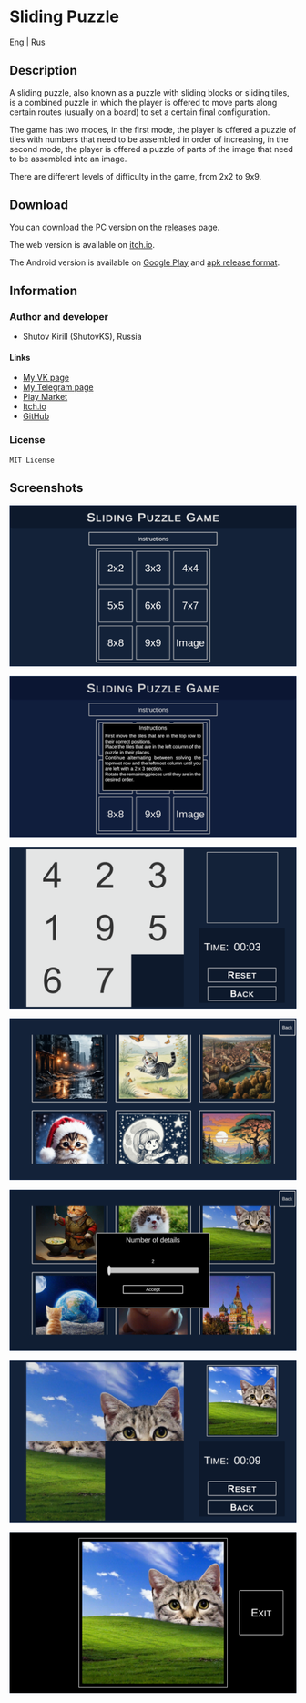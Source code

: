 # Sliding Puzzle

Eng | [Rus](resources/localization_readme/README_RU.md)

## Description

A sliding puzzle, also known as a puzzle with sliding blocks or sliding tiles, is a combined puzzle in which the player is offered to move parts along certain routes (usually on a board) to set a certain final configuration.

The game has two modes, in the first mode, the player is offered a puzzle of tiles with numbers that need to be assembled in order of increasing, in the second mode, the player is offered a puzzle of parts of the image that need to be assembled into an image.

There are different levels of difficulty in the game, from 2x2 to 9x9.

## Download

You can download the PC version on the [releases](https://github.com/ShutovKS/SlidingPuzzle/releases) page.

The web version is available on [itch.io](https://shutovks.itch.io/sliding-puzzle).

The Android version is available on [Google Play](https://play.google.com/store/apps/details?id=com.Forgeofgameworlds.SlidingPuzzle) and [apk release format](https://github.com/ShutovKS/SlidingPuzzle/releases).

## Information

### Author and developer

- Shutov Kirill (ShutovKS), Russia

#### Links

- [My VK page](https://vk.com/shutovks)
- [My Telegram page](https://t.me/shutovks)
- [Play Market](https://play.google.com/store/apps/developer?id=Forge+of+game+worlds)
- [Itch.io](https://shutovks.itch.io/)
- [GitHub](https://github.com/ShutovKS)

### License

``` text
MIT License
```

## Screenshots

![Screenshot 1](resources/screenshots/screenshot_1.png)

![Screenshot 2](resources/screenshots/screenshot_2.png)

![Screenshot 3](resources/screenshots/screenshot_3.png)

![Screenshot 4](resources/screenshots/screenshot_4.png)

![Screenshot 5](resources/screenshots/screenshot_5.png)

![Screenshot 6](resources/screenshots/screenshot_6.png)

![Screenshot 7](resources/screenshots/screenshot_7.png)
